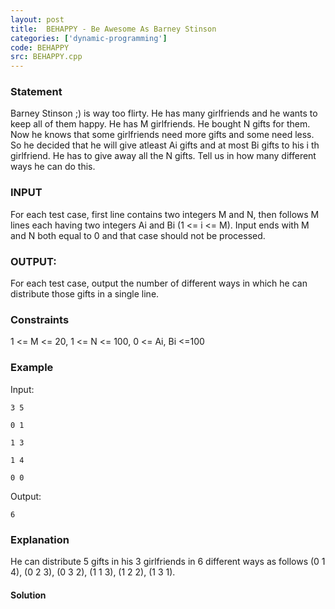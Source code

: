 ```yaml
---
layout: post
title:  BEHAPPY - Be Awesome As Barney Stinson
categories: ['dynamic-programming']
code: BEHAPPY
src: BEHAPPY.cpp
---
```


### **Statement**

Barney Stinson ;) is way too flirty. He has many girlfriends and he wants to
keep all of them happy. He has M girlfriends. He bought N gifts for
them. Now he knows that some girlfriends need more gifts and some need less.
So he decided that he will give atleast Ai gifts and at most Bi gifts
to his i th girlfriend. He has to give away all the N gifts. Tell us
in how many different ways he can do this.

### INPUT

For each test case, first line contains two integers M and N, then
follows M lines each having two integers Ai and Bi (1  <= i <= M).
Input ends with M and N both equal to 0 and that case should not be processed.

### OUTPUT:

For each test case, output the number of different ways in which he can
distribute those gifts in a single line.

### Constraints

1 <= M <= 20, 1 <= N <= 100, 0 <= Ai, Bi <=100

### Example

Input:

    
    
    3 5
    0 1
    1 3
    1 4
    0 0

Output:

    
    
    6

### Explanation

He can distribute 5 gifts in his 3 girlfriends in 6 different ways as follows
(0 1 4), (0 2 3), (0 3 2), (1 1 3), (1 2 2), (1 3 1).



#### **Solution**



